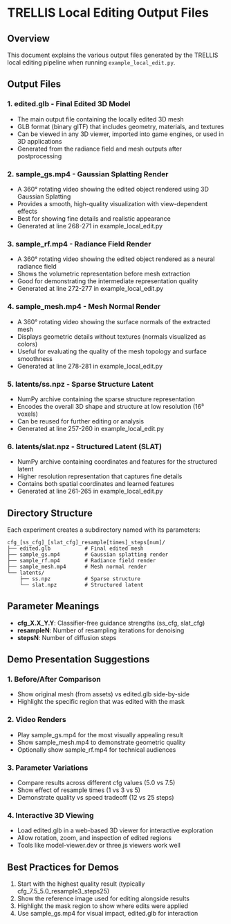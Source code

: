 # TRELLIS Local Editing Output Files

## Overview
This document explains the various output files generated by the TRELLIS local editing pipeline when running `example_local_edit.py`.

## Output Files

### 1. **edited.glb** - Final Edited 3D Model
- The main output file containing the locally edited 3D mesh
- GLB format (binary glTF) that includes geometry, materials, and textures
- Can be viewed in any 3D viewer, imported into game engines, or used in 3D applications
- Generated from the radiance field and mesh outputs after postprocessing

### 2. **sample_gs.mp4** - Gaussian Splatting Render
- A 360° rotating video showing the edited object rendered using 3D Gaussian Splatting
- Provides a smooth, high-quality visualization with view-dependent effects
- Best for showing fine details and realistic appearance
- Generated at line 268-271 in example_local_edit.py

### 3. **sample_rf.mp4** - Radiance Field Render  
- A 360° rotating video showing the edited object rendered as a neural radiance field
- Shows the volumetric representation before mesh extraction
- Good for demonstrating the intermediate representation quality
- Generated at line 272-277 in example_local_edit.py

### 4. **sample_mesh.mp4** - Mesh Normal Render
- A 360° rotating video showing the surface normals of the extracted mesh
- Displays geometric details without textures (normals visualized as colors)
- Useful for evaluating the quality of the mesh topology and surface smoothness
- Generated at line 278-281 in example_local_edit.py

### 5. **latents/ss.npz** - Sparse Structure Latent
- NumPy archive containing the sparse structure representation
- Encodes the overall 3D shape and structure at low resolution (16³ voxels)
- Can be reused for further editing or analysis
- Generated at line 257-260 in example_local_edit.py

### 6. **latents/slat.npz** - Structured Latent (SLAT)
- NumPy archive containing coordinates and features for the structured latent
- Higher resolution representation that captures fine details
- Contains both spatial coordinates and learned features
- Generated at line 261-265 in example_local_edit.py

## Directory Structure
Each experiment creates a subdirectory named with its parameters:
```
cfg_[ss_cfg]_[slat_cfg]_resample[times]_steps[num]/
├── edited.glb           # Final edited mesh
├── sample_gs.mp4        # Gaussian splatting render
├── sample_rf.mp4        # Radiance field render
├── sample_mesh.mp4      # Mesh normal render
└── latents/
    ├── ss.npz           # Sparse structure
    └── slat.npz         # Structured latent
```

## Parameter Meanings
- **cfg_X.X_Y.Y**: Classifier-free guidance strengths (ss_cfg, slat_cfg)
- **resampleN**: Number of resampling iterations for denoising
- **stepsN**: Number of diffusion steps

## Demo Presentation Suggestions

### 1. Before/After Comparison
- Show original mesh (from assets) vs edited.glb side-by-side
- Highlight the specific region that was edited with the mask

### 2. Video Renders
- Play sample_gs.mp4 for the most visually appealing result
- Show sample_mesh.mp4 to demonstrate geometric quality
- Optionally show sample_rf.mp4 for technical audiences

### 3. Parameter Variations
- Compare results across different cfg values (5.0 vs 7.5)
- Show effect of resample times (1 vs 3 vs 5)
- Demonstrate quality vs speed tradeoff (12 vs 25 steps)

### 4. Interactive 3D Viewing
- Load edited.glb in a web-based 3D viewer for interactive exploration
- Allow rotation, zoom, and inspection of edited regions
- Tools like model-viewer.dev or three.js viewers work well

## Best Practices for Demos
1. Start with the highest quality result (typically cfg_7.5_5.0_resample3_steps25)
2. Show the reference image used for editing alongside results
3. Highlight the mask region to show where edits were applied
4. Use sample_gs.mp4 for visual impact, edited.glb for interaction